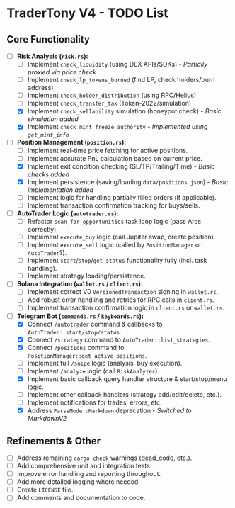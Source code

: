 # TraderTony V4 - TODO List

## Core Functionality
- [ ] **Risk Analysis (`risk.rs`):**
    - [ ] Implement `check_liquidity` (using DEX APIs/SDKs) - *Partially proxied via price check*
    - [ ] Implement `check_lp_tokens_burned` (find LP, check holders/burn address)
    - [ ] Implement `check_holder_distribution` (using RPC/Helius)
    - [ ] Implement `check_transfer_tax` (Token-2022/simulation)
    - [X] Implement `check_sellability` simulation (honeypot check) - *Basic simulation added*
    - [X] Implement `check_mint_freeze_authority` - *Implemented using `get_mint_info`*
- [ ] **Position Management (`position.rs`):**
    - [ ] Implement real-time price fetching for active positions.
    - [ ] Implement accurate PnL calculation based on current price.
    - [X] Implement exit condition checking (SL/TP/Trailing/Time) - *Basic checks added*
    - [X] Implement persistence (saving/loading `data/positions.json`) - *Basic implementation added*
    - [ ] Implement logic for handling partially filled orders (if applicable).
    - [ ] Implement transaction confirmation tracking for buys/sells.
- [ ] **AutoTrader Logic (`autotrader.rs`):**
    - [ ] Refactor `scan_for_opportunities` task loop logic (pass Arcs correctly).
    - [ ] Implement `execute_buy` logic (call Jupiter swap, create position).
    - [ ] Implement `execute_sell` logic (called by `PositionManager` or `AutoTrader`?).
    - [ ] Implement `start`/`stop`/`get_status` functionality fully (incl. task handling).
    - [ ] Implement strategy loading/persistence.
- [ ] **Solana Integration (`wallet.rs` / `client.rs`):**
    - [ ] Implement correct V0 `VersionedTransaction` signing in `wallet.rs`.
    - [ ] Add robust error handling and retries for RPC calls in `client.rs`.
    - [ ] Implement transaction confirmation logic in `client.rs` or `wallet.rs`.
- [ ] **Telegram Bot (`commands.rs` / `keyboards.rs`):**
    - [X] Connect `/autotrader` command & callbacks to `AutoTrader::start/stop/status`.
    - [X] Connect `/strategy` command to `AutoTrader::list_strategies`.
    - [X] Connect `/positions` command to `PositionManager::get_active_positions`.
    - [ ] Implement full `/snipe` logic (analysis, buy execution).
    - [ ] Implement `/analyze` logic (call `RiskAnalyzer`).
    - [X] Implement basic callback query handler structure & start/stop/menu logic.
    - [ ] Implement other callback handlers (strategy add/edit/delete, etc.).
    - [ ] Implement notifications for trades, errors, etc.
    - [X] Address `ParseMode::Markdown` deprecation - *Switched to MarkdownV2*

## Refinements & Other
- [ ] Address remaining `cargo check` warnings (dead_code, etc.).
- [ ] Add comprehensive unit and integration tests.
- [ ] Improve error handling and reporting throughout.
- [ ] Add more detailed logging where needed.
- [ ] Create `LICENSE` file.
- [ ] Add comments and documentation to code.
